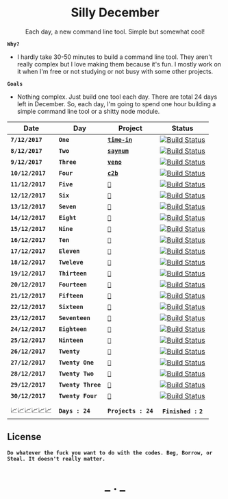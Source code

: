 <h1 align="center">Silly December</h2>

<p align="center">Each day, a new command line tool. Simple but somewhat cool!</p>


__`Why?`__

- I hardly take 30-50 minutes to build a command line tool. They aren't really complex but I love making them because it's fun.
I mostly work on it when I'm free or not studying or not busy with some other projects.

__`Goals`__

- Nothing complex. Just build one tool each day. There are total 24 days left in December. So, each day, I'm going to spend one hour building a 
simple command line tool or a shitty node module. 


|Date         | Day                        | Project                                               |   Status                                                                        |
|-------------|----------------------      |-------------------------------------------------------|:-------------------------------------------------------------------------------:|
|__`7/12/2017`__    |  __`One`__           | __[`time-in`](https://github.com/CodeDotJS/time-in)__ | [![Build Status](https://img.shields.io/badge/Progress-Finished-green.svg)]()   |
|__`8/12/2017`__    |  __`Two`__           | __[`saynum`](https://github.com/CodeDotJS/saynum)__   | [![Build Status](https://img.shields.io/badge/Progress-Finished-green.svg)]()   |
|__`9/12/2017`__    |  __`Three`__         | __[`veno`](https://github.com/CodeDotJS/veno)__         | [![Build Status](https://img.shields.io/badge/Progress-Finished-green.svg)]()   |
|__`10/12/2017`__   |  __`Four`__          | __[`c2b`](https://github.com/CodeDotJS/c2b)__         | [![Build Status](https://img.shields.io/badge/Progress-Pending-orange.svg)]()   |
|__`11/12/2017`__   |  __`Five`__          | __[`🌈`](https://github.com/CodeDotJS/🌈🌈)__         | [![Build Status](https://img.shields.io/badge/Progress-Pending-orange.svg)]()   |
|__`12/12/2017`__   |  __`Six`__           | __[`🌈`](https://github.com/CodeDotJS/🌈🌈)__         | [![Build Status](https://img.shields.io/badge/Progress-Pending-orange.svg)]()   |
|__`13/12/2017`__   |  __`Seven`__         | __[`🌈`](https://github.com/CodeDotJS/🌈🌈)__         | [![Build Status](https://img.shields.io/badge/Progress-Pending-orange.svg)]()   |
|__`14/12/2017`__   |  __`Eight`__         | __[`🌈`](https://github.com/CodeDotJS/🌈🌈)__         | [![Build Status](https://img.shields.io/badge/Progress-Pending-orange.svg)]()   |
|__`15/12/2017`__   |  __`Nine`__          | __[`🌈`](https://github.com/CodeDotJS/🌈🌈)__         | [![Build Status](https://img.shields.io/badge/Progress-Pending-orange.svg)]()   |
|__`16/12/2017`__   |  __`Ten`__           | __[`🌈`](https://github.com/CodeDotJS/🌈🌈)__         | [![Build Status](https://img.shields.io/badge/Progress-Pending-orange.svg)]()   |
|__`17/12/2017`__   |  __`Eleven`__        | __[`🌈`](https://github.com/CodeDotJS/🌈🌈)__         | [![Build Status](https://img.shields.io/badge/Progress-Pending-orange.svg)]()   |
|__`18/12/2017`__   |  __`Tweleve`__       | __[`🌈`](https://github.com/CodeDotJS/🌈🌈)__         | [![Build Status](https://img.shields.io/badge/Progress-Pending-orange.svg)]()   |
|__`19/12/2017`__   | __`Thirteen`__       | __[`🌈`](https://github.com/CodeDotJS/🌈🌈)__         | [![Build Status](https://img.shields.io/badge/Progress-Pending-orange.svg)]()   |
|__`20/12/2017`__   |__`Fourteen`__        | __[`🌈`](https://github.com/CodeDotJS/🌈🌈)__         | [![Build Status](https://img.shields.io/badge/Progress-Pending-orange.svg)]()   |
|__`21/12/2017`__   |__`Fifteen`__         | __[`🌈`](https://github.com/CodeDotJS/🌈🌈)__         | [![Build Status](https://img.shields.io/badge/Progress-Pending-orange.svg)]()   |
|__`22/12/2017`__   |__`Sixteen`__         | __[`🌈`](https://github.com/CodeDotJS/🌈🌈)__         | [![Build Status](https://img.shields.io/badge/Progress-Pending-orange.svg)]()   |
|__`23/12/2017`__   | __`Seventeen`__      | __[`🌈`](https://github.com/CodeDotJS/🌈🌈)__         | [![Build Status](https://img.shields.io/badge/Progress-Pending-orange.svg)]()   |
|__`24/12/2017`__   | __`Eighteen`__       | __[`🌈`](https://github.com/CodeDotJS/🌈🌈)__         | [![Build Status](https://img.shields.io/badge/Progress-Pending-orange.svg)]()   |
|__`25/12/2017`__   | __`Ninteen`__        | __[`🌈`](https://github.com/CodeDotJS/🌈🌈)__         | [![Build Status](https://img.shields.io/badge/Progress-Pending-orange.svg)]()   |
|__`26/12/2017`__   | __`Twenty`__         | __[`🌈`](https://github.com/CodeDotJS/🌈🌈)__         | [![Build Status](https://img.shields.io/badge/Progress-Pending-orange.svg)]()   |
|__`27/12/2017`__   | __`Twenty One`__     | __[`🌈`](https://github.com/CodeDotJS/🌈🌈)__         | [![Build Status](https://img.shields.io/badge/Progress-Pending-orange.svg)]()   |
|__`28/12/2017`__   | __`Twenty Two`__     | __[`🌈`](https://github.com/CodeDotJS/🌈🌈)__         | [![Build Status](https://img.shields.io/badge/Progress-Pending-orange.svg)]()   |
|__`29/12/2017`__   | __`Twenty Three`__   | __[`🌈`](https://github.com/CodeDotJS/🌈🌈)__         | [![Build Status](https://img.shields.io/badge/Progress-Pending-orange.svg)]()   |
|__`30/12/2017`__   |__`Twenty Four`__     | __[`🌈`](https://github.com/CodeDotJS/🌈🌈)__         | [![Build Status](https://img.shields.io/badge/Progress-Pending-orange.svg)]()   |
|                   |                      |                                                       |                                                                                 |
|   📈📈📈📈📈📈    |__`Days : 24`__       | __`Projects : 24`__                                   | __`Finished :`__ __`2`__                                                        |

## License

__`Do whatever the fuck you want to do with the codes. Beg, Borrow, or Steal. It doesn't really matter.`__

<h1 align="center"> _ . _ </h1>